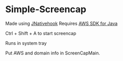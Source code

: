 # Simple-Screencap
Made using [JNativehook](https://github.com/kwhat/jnativehook)
Requires [AWS SDK for Java](https://aws.amazon.com/sdk-for-java/)

Ctrl + Shift + A to start screencap

Runs in system tray

Put AWS and domain info in ScreenCapMain.
